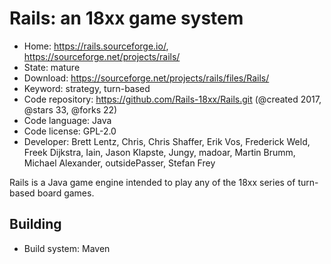 # Rails: an 18xx game system

- Home: https://rails.sourceforge.io/, https://sourceforge.net/projects/rails/
- State: mature
- Download: https://sourceforge.net/projects/rails/files/Rails/
- Keyword: strategy, turn-based
- Code repository: https://github.com/Rails-18xx/Rails.git (@created 2017, @stars 33, @forks 22)
- Code language: Java
- Code license: GPL-2.0
- Developer: Brett Lentz, Chris, Chris Shaffer, Erik Vos, Frederick Weld, Freek Dijkstra, Iain, Jason Klapste, Jungy, madoar, Martin Brumm, Michael Alexander, outsidePasser, Stefan Frey

Rails is a Java game engine intended to play any of the 18xx series of turn-based board games.

## Building

- Build system: Maven
